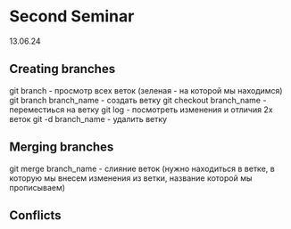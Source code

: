 # Second Seminar
13.06.24 
## Creating branches
git branch - просмотр всех веток (зеленая - на которой мы находимся)
git branch branch_name - создать ветку
git checkout branch_name - переместиься на ветку
git log - посмотреть изменения и отличия 2х веток
git -d branch_name - удалить ветку
## Merging branches
git merge branch_name - слияние веток (нужно находиться в ветке, в которую мы внесем изменения из ветки, название которой мы прописываем)
## Conflicts